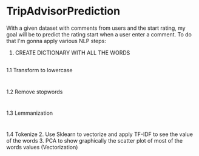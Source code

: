 # TripAdvisorPrediction

With a given dataset with comments from users and the start rating, my goal will be to predict the rating start when a user enter a comment. 
To do that I'm gonna apply various NLP steps:

1. CREATE DICTIONARY WITH ALL THE WORDS
##
  1.1 Transform to lowercase
#
  1.2 Remove stopwords
# 
  1.3 Lemmanization
#
  1.4 Tokenize
2. Use Sklearn to vectorize and apply TF-IDF to see the value of the words
3. PCA to show graphically the scatter plot of most of the words values (Vectorization)


 
